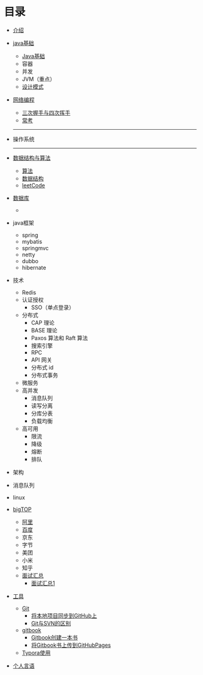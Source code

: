 # 目录

* [介绍](README.md)

* [java基础](/docs/java/base/java基础.md)
    * [Java基础](/docs/java/base/java基础.md)
    * 容器
    * 并发
    * JVM（重点）
    * [设计模式](/docs/设计模式/README.md)
    
* [网络编程](/docs/network/网络编程.md)
  
  * [三次握手与四次挥手](/docs/network/三次握手和四次挥手.md)
  * [常考](/docs/network/README.md)
  
  ---
  
* 操作系统

    ---

* [数据结构与算法](/docs/dataStructures-algorithms/SUMMARY.md)

    * [算法](/docs/dataStructures-algorithms/algorithms/readme.md)
    * [数据结构](/docs/dataStructures-algorithms/dataStructure/readme.md)
    * [leetCode](/docs/dataStructures-algorithms/leetcode/README.md)

* [数据库](/docs/database/README.md)
  
    * 
    
* java框架
    * spring
    * mybatis
    * springmvc
    * netty
    * dubbo
    * hibernate
    
* 技术
    * Redis
    * 认证授权
        * SSO（单点登录）
    * 分布式
        * CAP 理论
        * BASE 理论
        * Paxos 算法和 Raft 算法
        * 搜索引擎
        * RPC
        * API 网关
        * 分布式 id
        * 分布式事务
    * 微服务
    * 高并发
        * 消息队列
        * 读写分离
        * 分库分表
        * 负载均衡
    * 高可用
        * 限流
        * 降级
        * 熔断
        * 排队
    
* 架构

* 消息队列

* linux

* [bigTOP](/docs/bigtop/SUMMARY.md)
  
    * [阿里](/docs/bigtop/阿里.md)
    * [百度](/docs/bigtop/百度.md)
    * 京东
    * 字节
    * 美团
    * 小米
    * 知乎
    * [面试汇总](/docs/bigtop/面试/README.md)
      * [面试汇总1](/docs/bigtop/面试/面试题汇总1.md)
    
* [工具](/docs/tools/readme.md)
  
    * [Git](/docs/tools/git使用/Git介绍.md)
        * [将本地项目同步到GitHub上](docs/tools/git使用/将本地项目同步到GitHub上.md)
        * [Git与SVN的区别](/docs/tools/git使用/Git和SVN的区别.md)
    * [gitbook](docs/tools/gitbook_start/readme.md)
        * [Gitbook创建一本书](docs/tools/gitbook_start/gitbook创建一本书.md)
        * [将Gitbook书上传到GitHubPages](docs/tools/gitbook_start/将Gitbook上的书籍发布在GitHubPages上.md)
    * [Typora使用](/docs/tools/typora使用/typora使用.md)
    
* [个人言语](docs/优秀的语言/读书心得.md)

